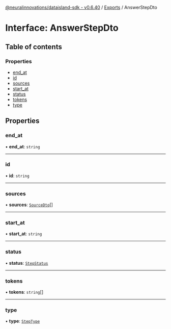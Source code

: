 [@neuralinnovations/dataisland-sdk - v0.6.40](../../README.md) / [Exports](../modules.md) / AnswerStepDto

# Interface: AnswerStepDto

## Table of contents

### Properties

- [end\_at](AnswerStepDto.md#end_at)
- [id](AnswerStepDto.md#id)
- [sources](AnswerStepDto.md#sources)
- [start\_at](AnswerStepDto.md#start_at)
- [status](AnswerStepDto.md#status)
- [tokens](AnswerStepDto.md#tokens)
- [type](AnswerStepDto.md#type)

## Properties

### end\_at

• **end\_at**: `string`

___

### id

• **id**: `string`

___

### sources

• **sources**: [`SourceDto`](SourceDto.md)[]

___

### start\_at

• **start\_at**: `string`

___

### status

• **status**: [`StepStatus`](../enums/StepStatus.md)

___

### tokens

• **tokens**: `string`[]

___

### type

• **type**: [`StepType`](../enums/StepType.md)
